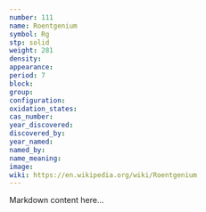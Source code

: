 ```yaml
---
number: 111
name: Roentgenium
symbol: Rg
stp: solid
weight: 281
density:
appearance:
period: 7
block:
group:
configuration:
oxidation_states:
cas_number:
year_discovered:
discovered_by:
year_named:
named_by:
name_meaning:
image:
wiki: https://en.wikipedia.org/wiki/Roentgenium
---
```


Markdown content here...
